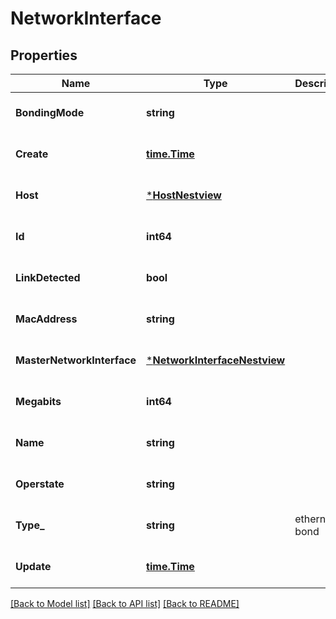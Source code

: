 # NetworkInterface

## Properties
Name | Type | Description | Notes
------------ | ------------- | ------------- | -------------
**BondingMode** | **string** |  | [optional] [default to null]
**Create** | [**time.Time**](time.Time.md) |  | [optional] [default to null]
**Host** | [***HostNestview**](Host_Nestview.md) |  | [optional] [default to null]
**Id** | **int64** |  | [optional] [default to null]
**LinkDetected** | **bool** |  | [optional] [default to null]
**MacAddress** | **string** |  | [optional] [default to null]
**MasterNetworkInterface** | [***NetworkInterfaceNestview**](NetworkInterface_Nestview.md) |  | [optional] [default to null]
**Megabits** | **int64** |  | [optional] [default to null]
**Name** | **string** |  | [optional] [default to null]
**Operstate** | **string** |  | [optional] [default to null]
**Type_** | **string** | ethernet or bond | [optional] [default to null]
**Update** | [**time.Time**](time.Time.md) |  | [optional] [default to null]

[[Back to Model list]](../README.md#documentation-for-models) [[Back to API list]](../README.md#documentation-for-api-endpoints) [[Back to README]](../README.md)


